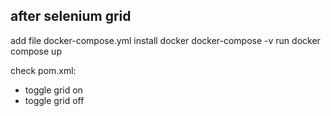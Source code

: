 



## after selenium grid ##
add file docker-compose.yml
install docker
docker-compose -v
run docker compose up

check pom.xml:
- toggle grid on
- toggle grid off

